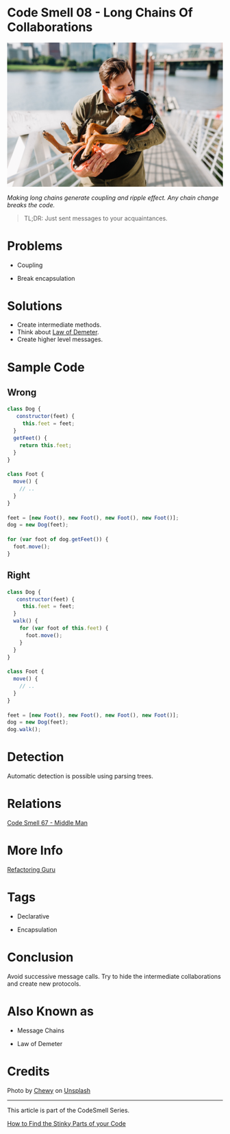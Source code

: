 # Code Smell 08 - Long Chains Of Collaborations

![Code Smell 08 - Long Chains Of Collaborations](Code%20Smell%2008%20-%20Long%20Chains%20Of%20Collaborations.jpg)

*Making long chains generate coupling and ripple effect.
Any chain change breaks the code.*

> TL;DR: Just sent messages to your acquaintances. 

# Problems

- Coupling

- Break encapsulation

# Solutions

- Create intermediate methods.
- Think about [Law of Demeter](https://en.wikipedia.org/wiki/Law_of_Demeter).
- Create higher level messages.

# Sample Code

## Wrong

[Gist Url]: # (https://gist.github.com/mcsee/de702945b0bb7cd80f696f8cbe19c91c)
```javascript
class Dog {
   constructor(feet) {
     this.feet = feet;    
  }
  getFeet() {    
    return this.feet;
  }  
}

class Foot {
  move() {
    // ..
  }
}

feet = [new Foot(), new Foot(), new Foot(), new Foot()];
dog = new Dog(feet);

for (var foot of dog.getFeet()) {
  foot.move(); 
}
```

## Right

[Gist Url]: # (https://gist.github.com/mcsee/b3b7d73ffb6554df2c06fce3b93a134f)
```javascript
class Dog {
   constructor(feet) {
     this.feet = feet;    
  }
  walk() {
    for (var foot of this.feet) {
      foot.move(); 
    }
  }
}

class Foot {
  move() {
    // ..
  }
}

feet = [new Foot(), new Foot(), new Foot(), new Foot()];
dog = new Dog(feet);
dog.walk();
```

# Detection

 Automatic detection is possible using parsing trees.

# Relations

[Code Smell 67 - Middle Man](https://github.com/mcsee/Software-Design-Articles/tree/main/Articles/Code%20Smells/Code%20Smell%2067%20-%20Middle%20Man/readme.md)

# More Info

[Refactoring Guru](https://refactoring.guru/es/smells/message-chains)
 
# Tags

- Declarative

- Encapsulation

# Conclusion

Avoid successive message calls. Try to hide the intermediate collaborations and create new protocols. 

# Also Known as

- Message Chains

- Law of Demeter

# Credits

Photo by [Chewy](https://unsplash.com/@chewy) on [Unsplash](https://unsplash.com/s/photos/dog)

* * *

This article is part of the CodeSmell Series.

[How to Find the Stinky Parts of your Code](https://github.com/mcsee/Software-Design-Articles/tree/main/Articles/Code%20Smells/How%20to%20Find%20the%20Stinky%20parts%20of%20your%20Code/readme.md)